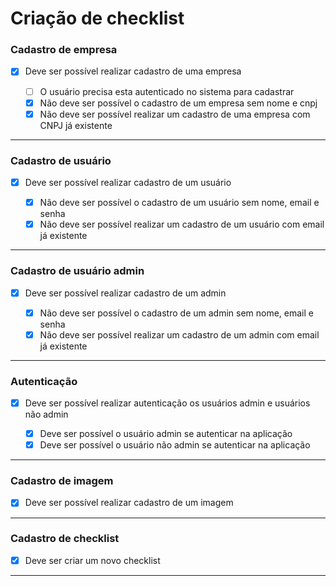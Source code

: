 # Criação de checklist

### **Cadastro de empresa**

- [x] Deve ser possível realizar cadastro de uma empresa

  - [ ] O usuário precisa esta autenticado no sistema para cadastrar
  - [x] Não deve ser possível o cadastro de um empresa sem nome e cnpj
  - [x] Não deve ser possível realizar um cadastro de uma empresa com CNPJ já existente

---

### **Cadastro de usuário**

- [x] Deve ser possível realizar cadastro de um usuário

  - [x] Não deve ser possível o cadastro de um usuário sem nome, email e senha
  - [x] Não deve ser possível realizar um cadastro de um usuário com email já existente

---

### **Cadastro de usuário admin**

- [x] Deve ser possível realizar cadastro de um admin

  - [x] Não deve ser possível o cadastro de um admin sem nome, email e senha
  - [x] Não deve ser possível realizar um cadastro de um admin com email já existente

---

### **Autenticação**

- [x] Deve ser possível realizar autenticação os usuários admin e usuários não admin

  - [x] Deve ser possível o usuário admin se autenticar na aplicação
  - [x] Deve ser possível o usuário não admin se autenticar na aplicação

---

### **Cadastro de imagem**

- [x] Deve ser possível realizar cadastro de um imagem

---

### **Cadastro de checklist**

- [x] Deve ser criar um novo checklist

---
